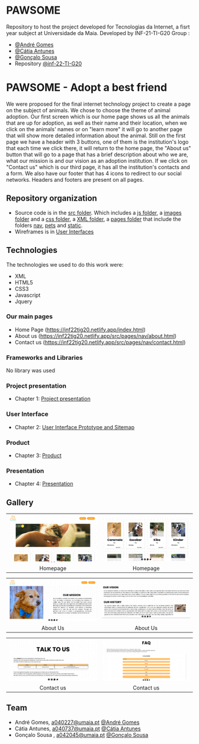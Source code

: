 # PAWSOME

Repository to host the project developed for Tecnologias da Internet, a fisrt year subject at Universidade da Maia. Developed by INF-21-TI-G20 Group :

- [@André Gomes](https://github.com/aasfg)
- [@Cátia Antunes](https://github.com/CatiaAntunes)
- [@Gonçalo Sousa](https://github.com/MrcWithAMouth)
- Repository [@inf-22-TI-G20](https://github.com/INF22TIG20/Report_TIM1)

# PAWSOME - Adopt a best friend

We were proposed for the final internet technology project to create a page on the subject of animals. We chose to choose the theme of animal adoption.
Our first screen which is our home page shows us all the animals that are up for adoption, as well as their name and their location, when we click on the animals' names or on "learn more" it will go to another page that will show more detailed information about the animal. Still on the first page we have a header with 3 buttons, one of them is the institution's logo that each time we click there, it will return to the home page, the "About us" button that will go to a page that has a brief description about who we are, what our mission is and our vision as an adoption institution. If we click on "Contact us" which is our third page, it has all the institution's contacts and a form.
We also have our footer that has 4 icons to redirect to our social networks.
Headers and footers are present on all pages.

## Repository organization

- Source code is in the [src folder](src/). Which includes a [js folder](src/js), a [images folder](docs/images) and a [css folder](src/css), a [XML folder](src/xml/), a [pages folder](src/pages/) that include the folders [nav](src/pages/nav/), [pets](src/pages/pets/) and [static](src/pages/static/).
- Wireframes is in [User Interfaces](docs/UserInterface/)

## Technologies

The technologies we used to do this work were:

- XML
- HTML5
- CSS3
- Javascript
- Jquery

### Our main pages

- Home Page (https://inf22tig20.netlify.app/index.html)
- About us (https://inf22tig20.netlify.app/src/pages/nav/about.html)
- Contact us (https://inf22tig20.netlify.app/src/pages/nav/contact.html)

### Frameworks and Libraries

No library was used

### Project presentation

- Chapter 1: [Project presentation](report/chapter1.md)

### User Interface

- Chapter 2: [User Interface Prototype and Sitemap](report/chapter2.md)

### Product

- Chapter 3: [Product](report/chapter3.md)

### Presentation

- Chapter 4: [Presentation](report/chapter4.md)

## Gallery

|                                                          |                                                          |
| :------------------------------------------------------: | :------------------------------------------------------: |
| ![An alternative description](docs/images/HomePage1.png) | ![An alternative description](docs/images/HomePage2.png) |
|                         Homepage                         |                         Homepage                         |

|                                                         |                                                         |
| :-----------------------------------------------------: | :-----------------------------------------------------: |
| ![An alternative description](docs/images/AboutUS1.png) | ![An alternative description](docs/images/AboutUS2.png) |
|                        About Us                         |                        About Us                         |

|                                                           |                                                           |
| :-------------------------------------------------------: | :-------------------------------------------------------: |
| ![An alternative description](docs/images/ContactUS1.png) | ![An alternative description](docs/images/ContactUS2.png) |
|                        Contact us                         |                        Contact us                         |

## Team

- André Gomes, a040227@umaia.pt [@André Gomes](https://github.com/aasfg)
- Cátia Antunes, a040737@umaia.pt [@Cátia Antunes](https://github.com/CatiaAntunes)
- Gonçalo Sousa , a042045@umaia.pt [@Gonçalo Sousa](https://github.com/MrcWithAMouth)
